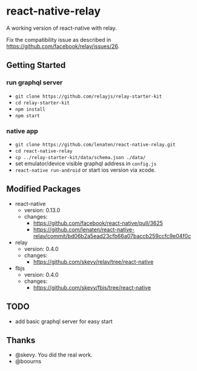 # react-native-relay

A working version of react-native with relay.

Fix the compatibility issue as described in https://github.com/facebook/relay/issues/26. 

## Getting Started

### run graphql server

- `git clone https://github.com/relayjs/relay-starter-kit`
- `cd relay-starter-kit`
- `npm install`
- `npm start`

### native app

- `git clone https://github.com/lenaten/react-native-relay.git`
- `cd react-native-relay`
- `cp ../relay-starter-kit/data/schema.json ./data/`
- set emulator/device visible graphql address in `config.js`
- `react-native run-android` or start ios version via xcode.

## Modified Packages

- react-native
  - version: 0.13.0
  - changes: 
    - https://github.com/facebook/react-native/pull/3625
    - https://github.com/lenaten/react-native-relay/commit/bd06b2a5ead23cfb66a07baccb259ccfc9e04f0c
- relay
  - version: 0.4.0
  - changes: 
    - https://github.com/skevy/relay/tree/react-native
- fbjs
  - version: 0.4.0
  - changes: 
    - https://github.com/skevy/fbjs/tree/react-native

## TODO
- add basic graphql server for easy start

## Thanks
- @skevy. You did the real work.
- @boourns
